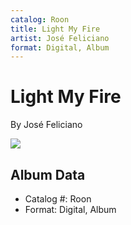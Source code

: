 ```yaml
---
catalog: Roon
title: Light My Fire
artist: José Feliciano
format: Digital, Album
---
```


# Light My Fire

By José Feliciano

![](../../assets/albumcovers/José_Feliciano-Light_My_Fire.png)

## Album Data

- Catalog #: Roon
- Format: Digital, Album

